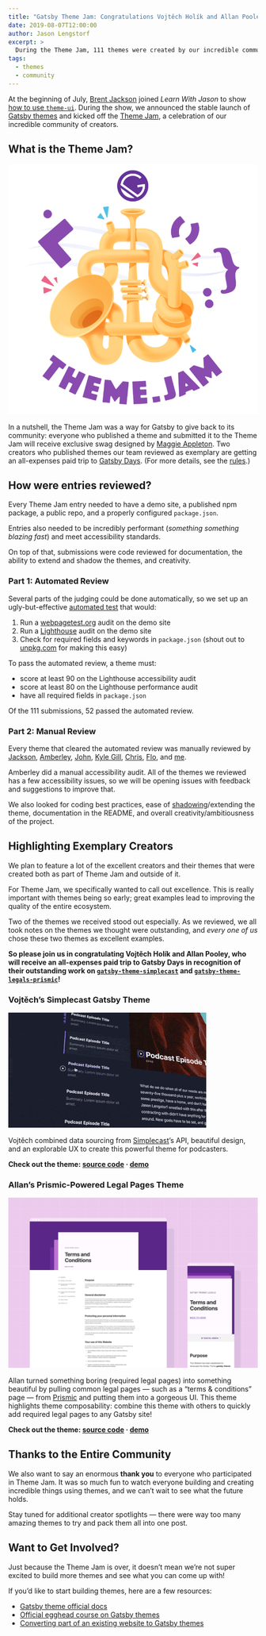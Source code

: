 ```yaml
---
title: "Gatsby Theme Jam: Congratulations Vojtěch Holík and Allan Pooley!"
date: 2019-08-07T12:00:00
author: Jason Lengstorf
excerpt: >
  During the Theme Jam, 111 themes were created by our incredible community. Join us in celebrating the Gatsby community (that’s you!) and congratulating Vojtěch and Allan!
tags:
  - themes
  - community
---
```


At the beginning of July, [Brent Jackson](https://twitter.com/jxnblk) joined _Learn With Jason_ to show [how to use `theme-ui`](https://youtu.be/6Z4p-qjnKCQ?list=PLz8Iz-Fnk_eTpvd49Sa77NiF8Uqq5Iykx). During the show, we announced the stable launch of [Gatsby themes](/docs/themes/) and kicked off the [Theme Jam](https://themejam.gatsbyjs.org), a celebration of our incredible community of creators.

## What is the Theme Jam?

![Theme Jam illustration by Maggie Appleton.](images/theme-jam.png)

In a nutshell, the Theme Jam was a way for Gatsby to give back to its community: everyone who published a theme and submitted it to the Theme Jam will receive exclusive swag designed by [Maggie Appleton](https://maggieappleton.com/). Two creators who published themes our team reviewed as exemplary are getting an all-expenses paid trip to [Gatsby Days](https://www.gatsbyjs.com/resources/gatsby-days/). (For more details, see the [rules](https://themejam.gatsbyjs.org/rules).)

## How were entries reviewed?

Every Theme Jam entry needed to have a demo site, a published npm package, a public repo, and a properly configured `package.json`.

Entries also needed to be incredibly performant (_something something blazing fast_) and meet accessibility standards.

On top of that, submissions were code reviewed for documentation, the ability to extend and shadow the themes, and creativity.

### Part 1: Automated Review

Several parts of the judging could be done automatically, so we set up an ugly-but-effective [automated test](https://github.com/jlengstorf/theme-jam-tester) that would:

1. Run a [webpagetest.org](https://webpagetest.org/) audit on the demo site
2. Run a [Lighthouse](https://developers.google.com/web/tools/lighthouse/) audit on the demo site
3. Check for required fields and keywords in `package.json` (shout out to [unpkg.com](https://unpkg.com) for making this easy)

To pass the automated review, a theme must:

- score at least 90 on the Lighthouse accessibility audit
- score at least 80 on the Lighthouse performance audit
- have all required fields in `package.json`

Of the 111 submissions, 52 passed the automated review.

### Part 2: Manual Review

Every theme that cleared the automated review was manually reviewed by [Jackson](https://twitter.com/jxnblk), [Amberley](https://twitter.com/amber1ey), [John](https://twitter.com/4lpine), [Kyle Gill](https://gill_kyle), [Chris](https://twitter.com/chrisbiscardi), [Flo](https://twitter.com/fk), and [me](https://twitter.com/jlengstorf).

Amberley did a manual accessibility audit. All of the themes we reviewed has a few accessibility issues, so we will be opening issues with feedback and suggestions to improve that.

We also looked for coding best practices, ease of [shadowing](/blog/2019-04-29-component-shadowing/)/extending the theme, documentation in the README, and overall creativity/ambitiousness of the project.

## Highlighting Exemplary Creators

We plan to feature a lot of the excellent creators and their themes that were created both as part of Theme Jam and outside of it.

For Theme Jam, we specifically wanted to call out excellence. This is really important with themes being so early; great examples lead to improving the quality of the entire ecosystem.

Two of the themes we received stood out especially. As we reviewed, we all took notes on the themes we thought were outstanding, and _every one of us_ chose these two themes as excellent examples.

**So please join us in congratulating Vojtěch Holík and Allan Pooley, who will receive an all-expenses paid trip to Gatsby Days in recognition of their outstanding work on [`gatsby-theme-simplecast`](https://github.com/vojtaholik/gatsby-theme-simplecast) and [`gatsby-theme-legals-prismic`](https://github.com/littleplusbig/gatsby-theme-legals-prismic)!**

### Vojtěch’s Simplecast Gatsby Theme

![Demo of the Simplecast Gatsby theme.](images/gatsby-theme-simplecast.gif)

Vojtěch combined data sourcing from [Simplecast](https://simplecast.com/)’s API, beautiful design, and an explorable UX to create this powerful theme for podcasters.

**Check out the theme: [source code](https://github.com/vojtaholik/gatsby-theme-simplecast) · [demo](https://gatsby-theme-simplecast.netlify.com/)**

### Allan’s Prismic-Powered Legal Pages Theme

![Screenshot of the Gatsby Prismic Legals theme.](images/gatsby-theme-legals-prismic-mockup.jpg)

Allan turned something boring (required legal pages) into something beautiful by pulling common legal pages — such as a “terms & conditions” page — from [Prismic](https://prismic.io/) and putting them into a gorgeous UI. This theme highlights theme composability: combine this theme with others to quickly add required legal pages to any Gatsby site!

**Check out the theme: [source code](https://github.com/littleplusbig/gatsby-theme-legals-prismic) · [demo](https://gatsby-theme-legals.netlify.com/)**

## Thanks to the Entire Community

We also want to say an enormous **thank you** to everyone who participated in Theme Jam. It was so much fun to watch everyone building and creating incredible things using themes, and we can’t wait to see what the future holds.

Stay tuned for additional creator spotlights — there were way too many amazing themes to try and pack them all into one post.

## Want to Get Involved?

Just because the Theme Jam is over, it doesn’t mean we’re not super excited to build more themes and see what you can come up with!

If you’d like to start building themes, here are a few resources:

- [Gatsby theme official docs](/docs/themes/)
- [Official egghead course on Gatsby themes](https://egghead.io/courses/gatsby-theme-authoring)
- [Converting part of an existing website to Gatsby themes](https://www.youtube.com/watch?v=ciGFxNamooI&list=PLz8Iz-Fnk_eTpvd49Sa77NiF8Uqq5Iykx&index=4)
